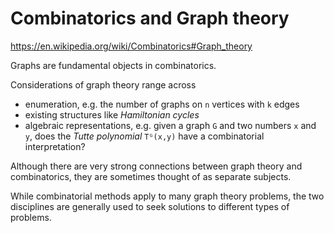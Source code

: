 # Combinatorics and Graph theory

https://en.wikipedia.org/wiki/Combinatorics#Graph_theory


Graphs are fundamental objects in combinatorics.

Considerations of graph theory range across
- enumeration, e.g. the number of graphs on `n` vertices with `k` edges
- existing structures like *Hamiltonian cycles*
- algebraic representations, e.g. given a graph `G` and two numbers `x` and `y`, does the *Tutte polynomial* `Tᴳ(x,y)` have a combinatorial interpretation?

Although there are very strong connections between graph theory and combinatorics, they are sometimes thought of as separate subjects.

While combinatorial methods apply to many graph theory problems, the two disciplines are generally used to seek solutions to different types of problems.
